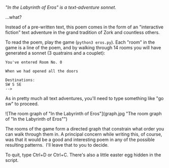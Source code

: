 *"In the Labyrinth of Eros" is a text-adventure sonnet.*

...what?

Instead of a pre-written text, this poem comes in the form of an "interactive fiction" text adventure in the grand tradition of Zork and countless others.

To read the poem, play the game (`python3 eros.py`). Each "room" in the game is a line of the poem, and by walking through 14 rooms you will have generated a sonnet (3 quatrains and a couplet):

```
You've entered Room No. 0

When we had opened all the doors

Destinations:
SW S SE 
-->
```

As in pretty much all text adventures, you'll need to type something like "go sw" to proceed.

![The room graph of "In the Labyrinth of Eros"](graph.jpg "The room graph of "In the Labyrinth of Eros"")

The rooms of the game form a directed graph that constrain what order you can walk through them in. A principal concern while writing this, of course, was that it would be a good and interesting poem in any of the possible resulting patterns.  I'll leave that to you to decide.

To quit, type Ctrl+D or Ctrl+C. There's also a little easter egg hidden in the script.
